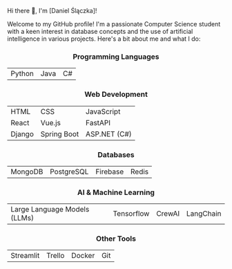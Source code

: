 Hi there 👋, I'm [Daniel Ślączka]!

Welcome to my GitHub profile! I'm a passionate Computer Science student with a keen interest in database concepts and the use of artificial intelligence in various projects. Here's a bit about me and what I do:

<div align="center">

### Programming Languages

<div align="center">

<table>
  <tr>
    <td>Python</td>
    <td>Java</td>
    <td>C#</td>
  </tr>
</table>

</div>

### Web Development

<div align="center">

<table>
  <tr>
    <td>HTML</td>
    <td>CSS</td>
    <td>JavaScript</td>
  </tr>
  <tr>
    <td>React</td>
    <td>Vue.js</td>
    <td>FastAPI</td>
  </tr>
  <tr>
    <td>Django</td>
    <td>Spring Boot</td>
    <td>ASP.NET (C#)</td>
  </tr>
</table>

</div>

### Databases

<div align="center">

<table>
  <tr>
    <td>MongoDB</td>
    <td>PostgreSQL</td>
    <td>Firebase</td>
    <td>Redis</td>
  </tr>
</table>

</div>

### AI & Machine Learning

<div align="center">

<table>
  <tr>
    <td>Large Language Models (LLMs)</td>
    <td>Tensorflow</td>
    <td>CrewAI</td>
    <td>LangChain</td>
  </tr>
</table>

</div>

### Other Tools

<div align="center">

<table>
  <tr>
    <td>Streamlit</td>
    <td>Trello</td>
    <td>Docker</td>
    <td>Git</td>
  </tr>
</table>

</div>

